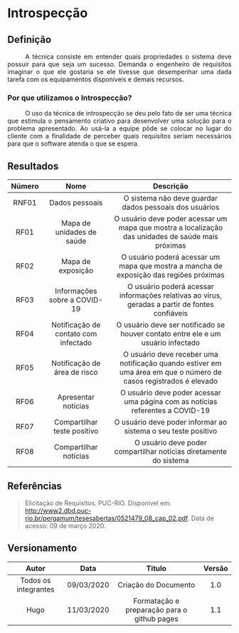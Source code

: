 # Introspecção
## Definição

<div style="text-indent: 40px; text-align: justify"/>
A técnica consiste em entender quais propriedades o sistema deve possuir para que seja um sucesso. Demanda o engenheiro de requisitos imaginar o que ele gostaria se ele tivesse que desempenhar uma dada tarefa com os equipamentos disponíveis e demais recursos.
</div>

### Por que utilizamos o Introspecção?
<div style="text-indent: 40px; text-align: justify"/>
O uso da técnica de introspecção se deu pelo fato de ser uma técnica que estimula o pensamento criativo para desenvolver uma solução para o problema apresentado. Ao usá-la a equipe pôde se colocar no lugar do cliente com a finalidade de perceber quais requisitos seriam necessários para que o software atenda o que se espera.
</div>

## Resultados

|Número|Nome|Descrição|
|:--:|:--:|:--:|
|RNF01|Dados pessoais|O sistema não deve guardar dados pessoais dos usuários
|RF01|Mapa de unidades de saúde|O usuário deve poder acessar um mapa que mostra a localização das unidades de saúde mais próximas
|RF02|Mapa de exposição|O usuário poderá acessar um mapa que mostra a mancha de exposição das regiões próximas
|RF03|Informações sobre a COVID-19|O usuário poderá acessar informações relativas ao vírus, geradas a partir de fontes confiáveis
|RF04|Notificação de contato com infectado|O usuário deve ser notificado se houver contato entre ele e um usuário infectado
|RF05|Notificação de área de risco|O usuário deve receber uma notificação quando estiver em uma área em que o número de casos registrados é elevado
|RF06|Apresentar notícias|O usuário deve poder acessar uma página com as notícias referentes a COVID-19
|RF07|Compartilhar teste positivo|O usuário deve poder informar ao sistema o seu teste positivo 
|RF08|Compartilhar notícias|O usuário deve poder compartilhar notícias diretamente do sistema 

## Referências

> Elicitação de Requisitos. PUC-RIO. Disponível em: http://www2.dbd.puc-rio.br/pergamum/tesesabertas/0521479_08_cap_02.pdf. Data de acesso: 09 de março 2020.

## Versionamento

| Autor     | Data       | Titulo     | Versão     |
| :--------:| :--------: | :--------: | :--------: |
| Todos os integrantes | 09/03/2020     | Criação do Documento | 1.0 |
| Hugo | 11/03/2020     | Formatação e preparação para o github pages | 1.1 |
